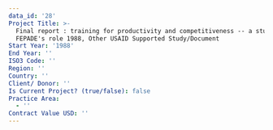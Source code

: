 ```yaml
---
data_id: '28'
Project Title: >-
  Final report : training for productivity and competitiveness -- a study of
  FEPADE's role 1988, Other USAID Supported Study/Document
Start Year: '1988'
End Year: ''
ISO3 Code: ''
Region: ''
Country: ''
Client/ Donor: ''
Is Current Project? (true/false): false
Practice Area:
  - ''
Contract Value USD: ''
---
```

